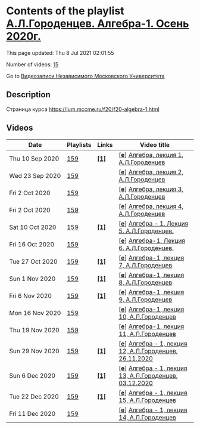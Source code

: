 # Contents of the playlist [А.Л.Городенцев. Алгебра-1. Осень 2020г.](https://www.youtube.com/playlist?list=PLp9ABVh6_x4F04cxSJ8879yGLJjwQzArw)

This page updated: Thu 8 Jul 2021 02:01:55

Number of videos: [15](#videos)

Go to [Видеозаписи Независимого Московского Университета](../README.md)

## Description

Страница курса <https://ium.mccme.ru/f20/f20-algebra-1.html>

## Videos

|Date|Playlists|Links|Video title|
|---|---|---|---|
| Thu&nbsp;10&nbsp;Sep&nbsp;2020 | [159](../playlists/159 "А.Л.Городенцев. Алгебра-1. Осень 2020г.") | [**[1]**](https://ium.mccme.ru/f20/f20-algebra-1.html) | [[**e**](https://studio.youtube.com/video/CNCO0O0w3jU/edit "Edit")] [Алгебра, лекция 1, А.Л.Городенцев](https://www.youtube.com/watch?v=CNCO0O0w3jU&list=PLp9ABVh6_x4F04cxSJ8879yGLJjwQzArw "первая лекция по курсу Алгебры в НМУ&#013;подробности: https://ium.mccme.ru/f20/f20-algebra-1.html&#013;18:00 Отображения&#013;22:00  Слои отображений. &#013;27:00 Доказательство мультиномиального коэффициента и формулы для биноминального коэффициента &#013;40:00 Классы эквивалентности.&#013;1:38:00 - вводная информация по дальнейшей работе") |
| Wed&nbsp;23&nbsp;Sep&nbsp;2020 | [159](../playlists/159 "А.Л.Городенцев. Алгебра-1. Осень 2020г.") |  | [[**e**](https://studio.youtube.com/video/dCzubtwcN8s/edit "Edit")] [Алгебра, лекция 2, А.Л.Городенцев](https://www.youtube.com/watch?v=dCzubtwcN8s&list=PLp9ABVh6_x4F04cxSJ8879yGLJjwQzArw "вторая лекция по курсу Алгебры в НМУ") |
| Fri&nbsp;2&nbsp;Oct&nbsp;2020 | [159](../playlists/159 "А.Л.Городенцев. Алгебра-1. Осень 2020г.") |  | [[**e**](https://studio.youtube.com/video/1uYRzzMxvaU/edit "Edit")] [Алгебра, лекция 3, А.Л.Городенцев](https://www.youtube.com/watch?v=1uYRzzMxvaU&list=PLp9ABVh6_x4F04cxSJ8879yGLJjwQzArw) |
| Fri&nbsp;2&nbsp;Oct&nbsp;2020 | [159](../playlists/159 "А.Л.Городенцев. Алгебра-1. Осень 2020г.") |  | [[**e**](https://studio.youtube.com/video/hsVk9U_G7AU/edit "Edit")] [Алгебра, лекция 4, А.Л.Городенцев](https://www.youtube.com/watch?v=hsVk9U_G7AU&list=PLp9ABVh6_x4F04cxSJ8879yGLJjwQzArw) |
| Sat&nbsp;10&nbsp;Oct&nbsp;2020 | [159](../playlists/159 "А.Л.Городенцев. Алгебра-1. Осень 2020г.") | [**[1]**](https://ium.mccme.ru/f20/f20-algebra-1.html) | [[**e**](https://studio.youtube.com/video/mROoM8PoG4U/edit "Edit")] [Алгебра - 1. Лекция 5. А.Л.Городенцев.](https://www.youtube.com/watch?v=mROoM8PoG4U&list=PLp9ABVh6_x4F04cxSJ8879yGLJjwQzArw "Страница курса - https://ium.mccme.ru/f20/f20-algebra-1.html") |
| Fri&nbsp;16&nbsp;Oct&nbsp;2020 | [159](../playlists/159 "А.Л.Городенцев. Алгебра-1. Осень 2020г.") |  | [[**e**](https://studio.youtube.com/video/cSIXusyKRYI/edit "Edit")] [Алгебра-1. Лекция 6. А.Л.Городенцев.](https://www.youtube.com/watch?v=cSIXusyKRYI&list=PLp9ABVh6_x4F04cxSJ8879yGLJjwQzArw) |
| Tue&nbsp;27&nbsp;Oct&nbsp;2020 | [159](../playlists/159 "А.Л.Городенцев. Алгебра-1. Осень 2020г.") | [**[1]**](https://ium.mccme.ru/f20/f20-algebra-1.html) | [[**e**](https://studio.youtube.com/video/MHz_WN0jHQo/edit "Edit")] [Алгебра-1, лекция 7, А.Л.Городенцев](https://www.youtube.com/watch?v=MHz_WN0jHQo&list=PLp9ABVh6_x4F04cxSJ8879yGLJjwQzArw "Страница куоса - https://ium.mccme.ru/f20/f20-algebra-1.html") |
| Sun&nbsp;1&nbsp;Nov&nbsp;2020 | [159](../playlists/159 "А.Л.Городенцев. Алгебра-1. Осень 2020г.") | [**[1]**](https://ium.mccme.ru/f20/f20-algebra-1.html) | [[**e**](https://studio.youtube.com/video/JNdvHdahvqc/edit "Edit")] [Алгебра-1, лекция 8, А.Л.Городенцев](https://www.youtube.com/watch?v=JNdvHdahvqc&list=PLp9ABVh6_x4F04cxSJ8879yGLJjwQzArw "Страница курса - https://ium.mccme.ru/f20/f20-algebra-1.html") |
| Fri&nbsp;6&nbsp;Nov&nbsp;2020 | [159](../playlists/159 "А.Л.Городенцев. Алгебра-1. Осень 2020г.") | [**[1]**](https://ium.mccme.ru/f20/f20-algebra-1.html) | [[**e**](https://studio.youtube.com/video/sDYspVFHCBE/edit "Edit")] [Алгебра-1, лекция 9, А.Л.Городенцев](https://www.youtube.com/watch?v=sDYspVFHCBE&list=PLp9ABVh6_x4F04cxSJ8879yGLJjwQzArw "Страница курса - https://ium.mccme.ru/f20/f20-algebra-1.html") |
| Mon&nbsp;16&nbsp;Nov&nbsp;2020 | [159](../playlists/159 "А.Л.Городенцев. Алгебра-1. Осень 2020г.") |  | [[**e**](https://studio.youtube.com/video/-KvI8wn_5lw/edit "Edit")] [Алгебра-1, лекция 10, А.Л.Городенцев](https://www.youtube.com/watch?v=-KvI8wn_5lw&list=PLp9ABVh6_x4F04cxSJ8879yGLJjwQzArw) |
| Thu&nbsp;19&nbsp;Nov&nbsp;2020 | [159](../playlists/159 "А.Л.Городенцев. Алгебра-1. Осень 2020г.") |  | [[**e**](https://studio.youtube.com/video/xH0ittkuFXw/edit "Edit")] [Алгебра-1, лекция 11, А.Л.Городенцев](https://www.youtube.com/watch?v=xH0ittkuFXw&list=PLp9ABVh6_x4F04cxSJ8879yGLJjwQzArw) |
| Sun&nbsp;29&nbsp;Nov&nbsp;2020 | [159](../playlists/159 "А.Л.Городенцев. Алгебра-1. Осень 2020г.") | [**[1]**](https://ium.mccme.ru/f20/f20-algebra-1.html) | [[**e**](https://studio.youtube.com/video/oTMUscg565U/edit "Edit")] [Алгебра - 1, лекция 12, А.Л.Городенцев, 26.11.2020](https://www.youtube.com/watch?v=oTMUscg565U&list=PLp9ABVh6_x4F04cxSJ8879yGLJjwQzArw "Страница курса - https://ium.mccme.ru/f20/f20-algebra-1.html") |
| Sun&nbsp;6&nbsp;Dec&nbsp;2020 | [159](../playlists/159 "А.Л.Городенцев. Алгебра-1. Осень 2020г.") | [**[1]**](https://ium.mccme.ru/f20/f20-algebra-1.html) | [[**e**](https://studio.youtube.com/video/WVeKDaAUKF4/edit "Edit")] [Алгебра - 1, лекция 13, А.Л.Городенцев, 03.12.2020](https://www.youtube.com/watch?v=WVeKDaAUKF4&list=PLp9ABVh6_x4F04cxSJ8879yGLJjwQzArw "Страница курса - https://ium.mccme.ru/f20/f20-algebra-1.html") |
| Tue&nbsp;22&nbsp;Dec&nbsp;2020 | [159](../playlists/159 "А.Л.Городенцев. Алгебра-1. Осень 2020г.") | [**[1]**](https://ium.mccme.ru/f20/f20-algebra-1.html) | [[**e**](https://studio.youtube.com/video/8auiLd0oekk/edit "Edit")] [Алгебра - 1, лекция 15, А.Л.Городенцев](https://www.youtube.com/watch?v=8auiLd0oekk&list=PLp9ABVh6_x4F04cxSJ8879yGLJjwQzArw "Страница курса - https://ium.mccme.ru/f20/f20-algebra-1.html") |
| Fri&nbsp;11&nbsp;Dec&nbsp;2020 | [159](../playlists/159 "А.Л.Городенцев. Алгебра-1. Осень 2020г.") |  | [[**e**](https://studio.youtube.com/video/j96U8pIveSI/edit "Edit")] [Алгебра - 1, лекция 14, А.Л.Городенцев](https://www.youtube.com/watch?v=j96U8pIveSI&list=PLp9ABVh6_x4F04cxSJ8879yGLJjwQzArw) |
